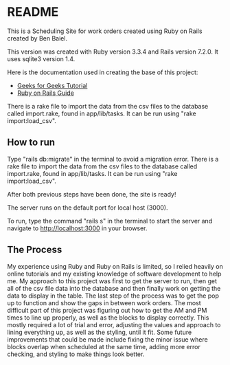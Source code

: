 # README

This is a Scheduling Site for work orders created using Ruby on Rails created by Ben Baiel.

This version was created with Ruby version 3.3.4 and Rails version 7.2.0. It uses sqlite3 version 1.4.

Here is the documentation used in creating the base of this project:

* [Geeks for Geeks Tutorial](https://www.geeksforgeeks.org/ruby-on-rails-introduction/)
* [Ruby on Rails Guide](https://guides.rubyonrails.org/v5.0/getting_started.html)

There is a rake file to import the data from the csv files to the database called import.rake, found in app/lib/tasks. It can be run using "rake import:load_csv".


## How to run

Type "rails db:migrate" in the terminal to avoid a migration error. There is a rake file to import the data from the csv files to the database called import.rake, found in app/lib/tasks. It can be run using "rake import:load_csv".

After both previous steps have been done, the site is ready!

The server runs on the default port for local host (3000).

To run, type the command "rails s" in the terminal to start the server and navigate to [http://localhost:3000](http://localhost:3000) in your browser.


## The Process

My experience using Ruby and Ruby on Rails is limited, so I relied heavily on online tutorials and my existing knowledge of software development to help me. My approach to this project was first to get the server to run, then get all of the csv file data into the database and then finally work on getting the data to display in the table. The last step of the process was to get the pop up to function and show the gaps in between work orders. The most difficult part of this project was figuring out how to get the AM and PM times to line up properly, as well as the blocks to display correctly. This mostly required a lot of trial and error, adjusting the values and approach to lining everything up, as well as the styling, until it fit. Some future improvements that could be made include fixing the minor issue where blocks overlap when scheduled at the same time, adding more error checking, and styling to make things look better.
